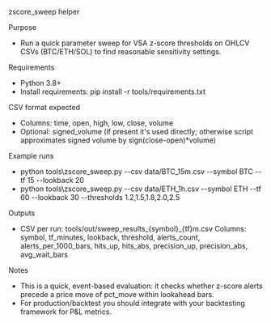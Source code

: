 zscore_sweep helper

Purpose

- Run a quick parameter sweep for VSA z-score thresholds on OHLCV CSVs (BTC/ETH/SOL) to find reasonable sensitivity settings.

Requirements

- Python 3.8+
- Install requirements: pip install -r tools/requirements.txt

CSV format expected

- Columns: time, open, high, low, close, volume
- Optional: signed_volume (if present it's used directly; otherwise script approximates signed volume by sign(close-open)*volume)

Example runs

- python tools\zscore_sweep.py --csv data/BTC_15m.csv --symbol BTC --tf 15 --lookback 20
- python tools\zscore_sweep.py --csv data/ETH_1h.csv --symbol ETH --tf 60 --lookback 30 --thresholds 1.2,1.5,1.8,2.0,2.5

Outputs

- CSV per run: tools/out/sweep_results_{symbol}_{tf}m.csv
  Columns: symbol, tf_minutes, lookback, threshold, alerts_count, alerts_per_1000_bars, hits_up, hits_abs, precision_up, precision_abs, avg_wait_bars

Notes

- This is a quick, event-based evaluation: it checks whether z-score alerts precede a price move of pct_move within lookahead bars.
- For production/backtest you should integrate with your backtesting framework for P&L metrics.

